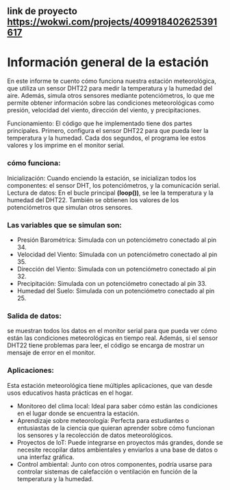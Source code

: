  ## link de proyecto https://wokwi.com/projects/409918402625391617
# Información general de la estación
 En este informe te cuento cómo funciona nuestra estación meteorológica, que utiliza un sensor DHT22 para medir la temperatura y la humedad del aire. Además, simula otros sensores mediante potenciómetros, lo que me permite obtener información sobre las condiciones meteorológicas como presión, velocidad del viento, dirección del viento, y precipitaciones.

Funcionamiento: El código que he implementado tiene dos partes principales. Primero, configura el sensor DHT22 para que pueda leer la temperatura y la humedad. Cada dos segundos, el programa lee estos valores y los imprime en el monitor serial.

### cómo funciona:

Inicialización: Cuando enciendo la estación, se inicializan todos los componentes: el sensor DHT, los potenciómetros, y la comunicación serial.
Lectura de datos: En el bucle principal **(loop())**, se lee la temperatura y la humedad del DHT22. También se obtienen los valores de los potenciómetros que simulan otros sensores.
### Las variables que se simulan son:
- Presión Barométrica: Simulada con un potenciómetro conectado al pin 34.
- Velocidad del Viento: Simulada con un potenciómetro conectado al pin 35.
- Dirección del Viento: Simulada con un potenciómetro conectado al pin 32.
- Precipitación: Simulada con un potenciómetro conectado al pin 33.
- Humedad del Suelo: Simulada con un potenciómetro conectado al pin 25.
### Salida de datos: 
se muestran todos los datos en el monitor serial para que pueda ver cómo están las condiciones meteorológicas en tiempo real.
Además, si el sensor DHT22 tiene problemas para leer, el código se encarga de mostrar un mensaje de error en el monitor.

### Aplicaciones: 
Esta estación meteorológica tiene múltiples aplicaciones, que van desde usos educativos hasta prácticas en el hogar. 

- Monitoreo del clima local: Ideal para saber cómo están las condiciones en el lugar donde se encuentra la estación.
- Aprendizaje sobre meteorología: Perfecta para estudiantes o entusiastas de la ciencia que quieran aprender sobre cómo funcionan los sensores y la recolección de datos meteorológicos.
- Proyectos de IoT: Puede integrarse en proyectos más grandes, donde se necesite recopilar datos ambientales y enviarlos a una base de datos o una interfaz gráfica.
- Control ambiental: Junto con otros componentes, podría usarse para controlar sistemas de calefacción o ventilación en función de la temperatura y la humedad.